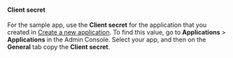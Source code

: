 #### Client secret

For the sample app, use the **Client secret** for the application that you created in [Create a new application](/docs/guides/oie-embedded-common-org-setup/go/main/#create-a-new-application). To find this value, go to **Applications** > **Applications** in the Admin Console. Select your app, and then on the **General** tab copy the **Client secret**.

